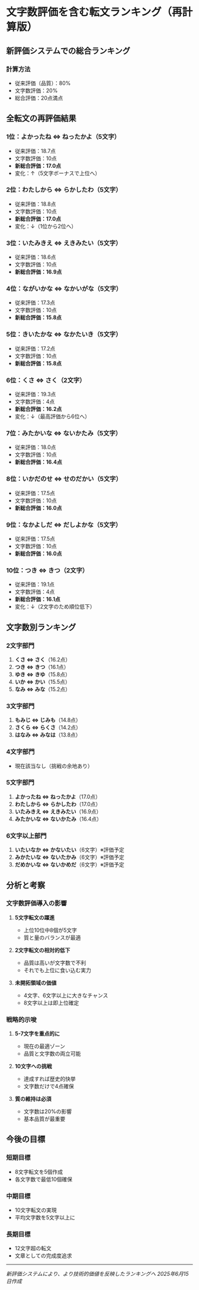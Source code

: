 # 文字数評価を含む転文ランキング（再計算版）

## 新評価システムでの総合ランキング

### 計算方法
- 従来評価（品質）：80%
- 文字数評価：20%
- 総合評価：20点満点

## 全転文の再評価結果

### 1位：よかったね ⇔ ねったかよ（5文字）
- 従来評価：18.7点
- 文字数評価：10点
- **新総合評価：17.0点**
- 変化：↑（5文字ボーナスで上位へ）

### 2位：わたしから ⇔ らかしたわ（5文字）
- 従来評価：18.8点
- 文字数評価：10点
- **新総合評価：17.0点**
- 変化：↓（1位から2位へ）

### 3位：いたみきえ ⇔ えきみたい（5文字）
- 従来評価：18.6点
- 文字数評価：10点
- **新総合評価：16.9点**

### 4位：ながいかな ⇔ なかいがな（5文字）
- 従来評価：17.3点
- 文字数評価：10点
- **新総合評価：15.8点**

### 5位：きいたかな ⇔ なかたいき（5文字）
- 従来評価：17.2点
- 文字数評価：10点
- **新総合評価：15.8点**

### 6位：くさ ⇔ さく（2文字）
- 従来評価：19.3点
- 文字数評価：4点
- **新総合評価：16.2点**
- 変化：↓（最高評価から6位へ）

### 7位：みたかいな ⇔ ないかたみ（5文字）
- 従来評価：18.0点
- 文字数評価：10点
- **新総合評価：16.4点**

### 8位：いかだのせ ⇔ せのだかい（5文字）
- 従来評価：17.5点
- 文字数評価：10点
- **新総合評価：16.0点**

### 9位：なかよしだ ⇔ だしよかな（5文字）
- 従来評価：17.5点
- 文字数評価：10点
- **新総合評価：16.0点**

### 10位：つき ⇔ きつ（2文字）
- 従来評価：19.1点
- 文字数評価：4点
- **新総合評価：16.1点**
- 変化：↓（2文字のため順位低下）

## 文字数別ランキング

### 2文字部門
1. **くさ ⇔ さく**（16.2点）
2. **つき ⇔ きつ**（16.1点）
3. **ゆき ⇔ きゆ**（15.8点）
4. **いか ⇔ かい**（15.5点）
5. **なみ ⇔ みな**（15.2点）

### 3文字部門
1. **もみじ ⇔ じみも**（14.8点）
2. **さくら ⇔ らくさ**（14.2点）
3. **はなみ ⇔ みなは**（13.8点）

### 4文字部門
- 現在該当なし（挑戦の余地あり）

### 5文字部門
1. **よかったね ⇔ ねったかよ**（17.0点）
2. **わたしから ⇔ らかしたわ**（17.0点）
3. **いたみきえ ⇔ えきみたい**（16.9点）
4. **みたかいな ⇔ ないかたみ**（16.4点）

### 6文字以上部門
1. **いたいなか ⇔ かないたい**（6文字）※評価予定
2. **みかたいな ⇔ ないたかみ**（6文字）※評価予定
3. **だめかいな ⇔ ないかめだ**（6文字）※評価予定

## 分析と考察

### 文字数評価導入の影響
1. **5文字転文の躍進**
   - 上位10位中8個が5文字
   - 質と量のバランスが最適

2. **2文字転文の相対的低下**
   - 品質は高いが文字数で不利
   - それでも上位に食い込む実力

3. **未開拓領域の価値**
   - 4文字、6文字以上に大きなチャンス
   - 8文字以上は即上位確定

### 戦略的示唆
1. **5-7文字を重点的に**
   - 現在の最適ゾーン
   - 品質と文字数の両立可能

2. **10文字への挑戦**
   - 達成すれば歴史的快挙
   - 文字数だけで4点確保

3. **質の維持は必須**
   - 文字数は20%の影響
   - 基本品質が最重要

## 今後の目標

### 短期目標
- 8文字転文を5個作成
- 各文字数で最低10個確保

### 中期目標
- 10文字転文の実現
- 平均文字数を5文字以上に

### 長期目標
- 12文字超の転文
- 文章としての完成度追求

---
*新評価システムにより、より技術的価値を反映したランキングへ*
*2025年6月15日作成*